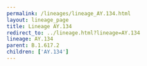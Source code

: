 ```yaml
---
permalink: /lineages/lineage_AY.134.html
layout: lineage_page
title: Lineage AY.134
redirect_to: ../lineage.html?lineage=AY.134
lineage: AY.134
parent: B.1.617.2
children: ['AY.134']
---
```

